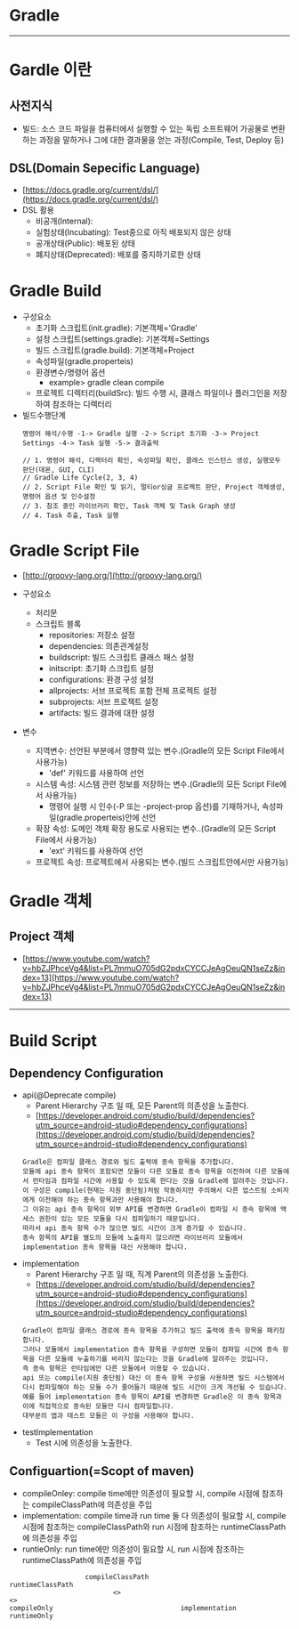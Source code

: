 # Gradle

---


# Gardle 이란
## 사전지식
- 빌드: 소스 코드 파일을 컴퓨터에서 실행할 수 있는 독립 소프트웨어 가공물로 변환하는 과정을 말하거나 그에 대한 결과물을 얻는 과정(Compile, Test, Deploy 등)

## DSL(Domain Sepecific Language)
- [https://docs.gradle.org/current/dsl/](https://docs.gradle.org/current/dsl/)
- DSL 활용
  - 비공개(Internal): 
  - 실험상태(Incubating): Test중으로 아직 배포되지 않은 상태
  - 공개상태(Public): 배포된 상태
  - 폐지상태(Deprecated): 배포를 중지하기로한 상태

# Gradle Build
- 구성요소
  - 초기화 스크립트(init.gradle): 기본객체='Gradle'
  - 설정 스크립트(settings.gradle): 기본객체=Settings
  - 빌드 스크립트(gradle.build): 기본객체=Project
  - 속성파일(gradle.properteis)
  - 환경변수/명령어 옵션
    - example> gradle clean compile
  - 프로젝트 디렉터리(buildSrc): 빌드 수행 시, 클래스 파일이나 플러그인을 저장하여 참조하는 디렉터리
- 빌드수행단계
  ```
  명령어 해석/수행 -1-> Gradle 실행 -2-> Script 초기화 -3-> Project Settings -4-> Task 실행 -5-> 결과출력
  
  // 1. 명령어 해석, 디렉터리 확인, 속성파일 확인, 클래스 인스턴스 생성, 실행모두 판단(데몬, GUI, CLI)
  // Gradle Life Cycle(2, 3, 4)
  // 2. Script File 확인 및 읽기, 멀티or싱글 프로젝트 판단, Project 객체생성, 명령어 옵션 및 인수설정
  // 3. 참조 중인 라이브러리 확인, Task 객체 및 Task Graph 생성
  // 4. Task 추출, Task 실행
  ```

# Gradle Script File
- [http://groovy-lang.org/](http://groovy-lang.org/)
- 구성요소
  - 처리문
  - 스크립트 블록
    - repositories: 저장소 설정
    - dependencies: 의존관계설정
    - buildscript: 빌드 스크립트 클래스 패스 설정
    - initscript: 초기화 스크립트 설정
    - configurations: 환경 구성 설정
    - allprojects: 서브 프로젝트 포함 전체 프로젝트 설정
    - subprojects: 서브  프로젝트 설정
    - artifacts: 빌드 결과에 대한 설정
    
- 변수
  - 지역변수: 선언된 부분에서 영향력 있는 변수.(Gradle의 모든 Script File에서 사용가능)
    - 'def' 키워드를 사용하여 선언
  - 시스템 속성: 시스템 관련 정보를 저장하는 변수.(Gradle의 모든 Script File에서 사용가능)
    - 명령어 실행 시 인수(-P 또는 -project-prop 옵션)를 기재하거나, 속성파일(gradle.properteis)안에 선언
  - 확장 속성: 도메인 객체 확장 용도로 사용되는 변수..(Gradle의 모든 Script File에서 사용가능)
    - 'ext' 키워드를 사용하여 선언
  - 프로젝트 속성: 프로젝트에서 사용되는 변수.(빌드 스크립트안에서만 사용가능)
  
# Gradle 객체
## Project 객체
- [https://www.youtube.com/watch?v=hbZJPhceVg4&list=PL7mmuO705dG2pdxCYCCJeAgOeuQN1seZz&index=13](https://www.youtube.com/watch?v=hbZJPhceVg4&list=PL7mmuO705dG2pdxCYCCJeAgOeuQN1seZz&index=13)

---


# Build Script
## Dependency Configuration
- api(@Deprecate compile)
  - Parent Hierarchy 구조 일 때, 모든 Parent의 의존성을 노출한다.
  - [https://developer.android.com/studio/build/dependencies?utm_source=android-studio#dependency_configurations](https://developer.android.com/studio/build/dependencies?utm_source=android-studio#dependency_configurations)
  ```
  Gradle은 컴파일 클래스 경로와 빌드 출력에 종속 항목을 추가합니다.
  모듈에 api 종속 항목이 포함되면 모듈이 다른 모듈로 종속 항목을 이전하여 다른 모듈에서 런타임과 컴파일 시간에 사용할 수 있도록 한다는 것을 Gradle에 알려주는 것입니다.
  이 구성은 compile(현재는 지원 중단됨)처럼 작동하지만 주의해서 다른 업스트림 소비자에게 이전해야 하는 종속 항목과만 사용해야 합니다.
  그 이유는 api 종속 항목이 외부 API를 변경하면 Gradle이 컴파일 시 종속 항목에 액세스 권한이 있는 모든 모듈을 다시 컴파일하기 때문입니다.
  따라서 api 종속 항목 수가 많으면 빌드 시간이 크게 증가할 수 있습니다.
  종속 항목의 API를 별도의 모듈에 노출하지 않으려면 라이브러리 모듈에서 implementation 종속 항목을 대신 사용해야 합니다.
  ```
- implementation
  - Parent Hierarchy 구조 일 때, 직계 Parent의 의존성을 노출한다.
  - [https://developer.android.com/studio/build/dependencies?utm_source=android-studio#dependency_configurations](https://developer.android.com/studio/build/dependencies?utm_source=android-studio#dependency_configurations)
  ```
  Gradle이 컴파일 클래스 경로에 종속 항목을 추가하고 빌드 출력에 종속 항목을 패키징합니다.
  그러나 모듈에서 implementation 종속 항목을 구성하면 모듈이 컴파일 시간에 종속 항목을 다른 모듈에 누출하기를 바라지 않는다는 것을 Gradle에 알려주는 것입니다.
  즉 종속 항목은 런타임에만 다른 모듈에서 이용할 수 있습니다.
  api 또는 compile(지원 중단됨) 대신 이 종속 항목 구성을 사용하면 빌드 시스템에서 다시 컴파일해야 하는 모듈 수가 줄어들기 때문에 빌드 시간이 크게 개선될 수 있습니다.
  예를 들어 implementation 종속 항목이 API를 변경하면 Gradle은 이 종속 항목과 이에 직접적으로 종속된 모듈만 다시 컴파일합니다.
  대부분의 앱과 테스트 모듈은 이 구성을 사용해야 합니다.
  ```
- testImplementation
  - Test 시에 의존성을 노출한다.
## Configuartion(=Scopt of maven)
  - compileOnley: compile time에만 의존성이 필요할 시, compile 시점에 참조하는 compileClassPath에 의존성을 주입
  - implementation: compile time과 run time 둘 다 의존성이 필요할 시, compile 시점에 참조하는 compileClassPath와 run 시점에 참조하는 runtimeClassPath에 의존성을 주입
  - runtieOnly: run time에만 의존성이 필요할 시, run 시점에 참조하는 runtimeClassPath에 의존성을 주입
  ```
                     compileClassPath                              runtimeClassPath
                            <>                                            <>
  compileOnly                                implementation                                runtimeOnly                 
  ```
